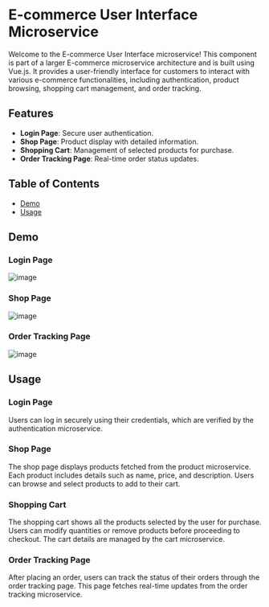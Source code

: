# E-commerce User Interface Microservice

Welcome to the E-commerce User Interface microservice! This component is part of a larger E-commerce microservice architecture and is built using Vue.js. It provides a user-friendly interface for customers to interact with various e-commerce functionalities, including authentication, product browsing, shopping cart management, and order tracking.

## Features

- **Login Page**: Secure user authentication.
- **Shop Page**: Product display with detailed information.
- **Shopping Cart**: Management of selected products for purchase.
- **Order Tracking Page**: Real-time order status updates.

## Table of Contents

- [Demo](#demo)
- [Usage](#usage)

## Demo
### Login Page
![image](https://github.com/user-attachments/assets/3f0610cd-a184-4d7d-8478-8a6ad7118348)

### Shop Page
![image](https://github.com/user-attachments/assets/317da874-dce4-45e2-915f-b3823a498a03)

### Order Tracking Page
![image](https://github.com/user-attachments/assets/5b972baf-4707-47dc-b0ed-ac5beb1d9fa7)


## Usage

### Login Page

Users can log in securely using their credentials, which are verified by the authentication microservice.

### Shop Page

The shop page displays products fetched from the product microservice. Each product includes details such as name, price, and description. Users can browse and select products to add to their cart.

### Shopping Cart

The shopping cart shows all the products selected by the user for purchase. Users can modify quantities or remove products before proceeding to checkout. The cart details are managed by the cart microservice.

### Order Tracking Page

After placing an order, users can track the status of their orders through the order tracking page. This page fetches real-time updates from the order tracking microservice.

